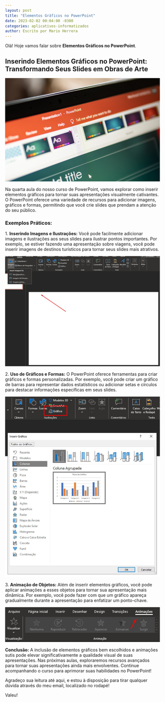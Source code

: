 ```yaml
---
layout: post
title: "Elementos Gráficos no PowerPoint"
date: 2023-02-02 00:04:00 -0300
categories: aplicativos-informatizados
author: Escrito por Mario Herrera
---
```


Olá! Hoje vamos falar sobre **Elementos Gráficos no PowerPoint**.

## Inserindo Elementos Gráficos no PowerPoint: Transformando Seus Slides em Obras de Arte


![](https://github.com/mariopuebla17/blog/blob/main/_images/202302/ppt1.jpg?raw=true)

Na quarta aula do nosso curso de PowerPoint, vamos explorar como inserir elementos gráficos para tornar suas apresentações visualmente cativantes. O PowerPoint oferece uma variedade de recursos para adicionar imagens, gráficos e formas, permitindo que você crie slides que prendam a atenção do seu público.

### Exemplos Práticos:

1\. **Inserindo Imagens e Ilustrações:** Você pode facilmente adicionar imagens e ilustrações aos seus slides para ilustrar pontos importantes. Por exemplo, se estiver fazendo uma apresentação sobre viagens, você pode inserir imagens de destinos turísticos para tornar seus slides mais atrativos.

![](https://github.com/mariopuebla17/blog/blob/main/_images/202302/ppt8.jpg?raw=true)  

2\. **Uso de Gráficos e Formas:** O PowerPoint oferece ferramentas para criar gráficos e formas personalizadas. Por exemplo, você pode criar um gráfico de barras para representar dados estatísticos ou adicionar setas e círculos para destacar informações específicas em seus slides.

![](https://github.com/mariopuebla17/blog/blob/main/_images/202302/ppt9.jpg?raw=true)  

3\. **Animação de Objetos:** Além de inserir elementos gráficos, você pode aplicar animações a esses objetos para tornar sua apresentação mais dinâmica. Por exemplo, você pode fazer com que um gráfico apareça gradualmente durante a apresentação para enfatizar um ponto-chave.

![](https://github.com/mariopuebla17/blog/blob/main/_images/202302/ppt10.jpg?raw=true)  


**Conclusão:** A inclusão de elementos gráficos bem escolhidos e animações sutis pode elevar significativamente a qualidade visual de suas apresentações. Nas próximas aulas, exploraremos recursos avançados para tornar suas apresentações ainda mais envolventes. Continue acompanhando o curso para aprimorar suas habilidades no PowerPoint!  


Agradeço sua leitura até aqui, e estou à disposição para tirar qualquer dúvida através do meu email, localizado no rodapé!

Valeu!